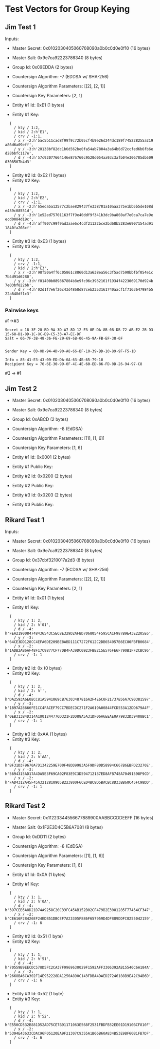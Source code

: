 #  Test Vectors for Group Keying

## Jim Test 1

Inputs:

* Master Secret:  0x0102030405060708090a0b0c0d0e0f10 (16 bytes)
* Master Salt: 0x9e7ca92223786340 (8 bytes)
* Group Id: 0x09EDDA (2 bytes)
* Countersign Algorithm: -7 (EDDSA w/ SHA-256)
* Countersign Algorithm Parameters: [[2], [2, 1]]
* Countersign Key Parameters: [2, 1]

* Entity #1 Id: 0xE1 (1 bytes)
* Entity #1 Key:
~~~
  {
    / kty / 1:2, 
    / kid / 2:h'E1', 
    / crv / -1:1, 
    / x / -2:h'bac5b11cad8f99f9c72b05cf4b9e26d244dc189f745228255a219
a86d6a09eff', 
    / y / -3:h'20138bf82dc1b6d562be0fa54ab7804a3a64b6d72ccfed6b6fb6e
d28bbfc117e', 
    / d / -4:h'57c92077664146e876760c9520d054aa93c3afb04e306705db609
0308507b4d3'
  }
~~~

* Entity #2 Id: 0xE2 (1 bytes)
* Entity #2 Key:
~~~
  {
    / kty / 1:2, 
    / kid / 2:h'E2', 
    / crv / -1:1, 
    / x / -2:h'65eda5a12577c2bae829437fe338701a10aaa375e1bb5b5de108d
e439c08551d', 
    / y / -3:h'1e52ed75701163f7f9e40ddf9f341b3dc9ba860af7e0ca7ca7e9e
ecd0084d19c', 
    / d / -4:h'aff907c99f9ad3aae6c4cdf21122bce2bd68b5283e6907154ad91
1840fa208cf'
  }
~~~

* Entity #3 Id: 0xE3 (1 bytes)
* Entity #3 Key:
~~~
  {
    / kty / 1:2, 
    / crv / -1:1, 
    / kid / 2:h'E3', 
    / x / -2:h'98f50a4ff6c05861c8860d13a638ea56c3f5ad7590bbfbf054e1c
7b4d91d6280', 
    / y / -3:h'f01400b089867804b8e9fc96c3932161f1934f4223069170d924b
7e03bf822bb', 
    / d / -4:h'02d1f7e6f26c43d4868d87ceb2353161740aacf1f7163647984b5
22a848df1c3'
  }
~~~

### Pairwise keys

#1->#3

~~~~
Secret = 18-3F-20-BD-9A-3D-A7-8D-12-F3-0E-DA-8B-08-DB-72-AB-E2-2B-D3-15-68-D1-8D-1C-8C-B9-C5-33-A7-EC-DF
Salt = 66-7F-3B-48-36-FE-29-69-6B-06-45-9A-FB-EF-38-6F


Sender Key = 0D-0D-94-4D-90-A8-66-BF-10-39-BD-10-89-9F-F5-1D

Info = 85-41-E3-43-09-ED-DA-0A-63-4B-65-79-10
Recipient Key = 76-6E-30-99-0F-4C-4E-60-ED-86-FD-0D-26-94-97-C8
~~~~

#3 -> #1


## Jim Test 2

* Master Secret:  0x0102030405060708090a0b0c0d0e0f10 (16 bytes)
* Master Salt: 0x9e7ca92223786340 (8 bytes)
* Group Id: 0xABCD (2 bytes)
* Countersign Algorithm: -8 (EdDSA)
* Countersign Algorithm Parameters: [[1], [1, 6]]
* Countersign Key Parameters: [1, 6]

* Entity #1 Id: 0x0001 (2 bytes)
* Entity #1 Public Key:

* Entity #2 Id: 0x0200 (2 bytes)
* Entity #2 Public Key:

* Entity #3 Id: 0x0203 (2 bytes)
* Entity #3 Public Key:


## Rikard Test 1

Inputs:

* Master Secret: 0x0102030405060708090a0b0c0d0e0f10 (16 bytes)
* Master Salt: 0x9e7ca92223786340 (8 bytes)
* Group Id: 0x37cbf3210017a2d3 (8 bytes)
* Countersign Algorithm: -7 (ECDSA w/ SHA-256)
* Countersign Algorithm Parameters: [[2], [2, 1]]
* Countersign Key Parameters: [2, 1]

* Entity #1 Id: 0x01 (1 bytes)
* Entity #1 Key:
~~~
  {
    / kty / 1: 2,
    / kid / 2: h'01',
    / d / -4: h'FEA2190084748436543C5EC8E329D2AFBD7068054F595CA1F987B9E43E2205E6',
    / y / -3: h'64CE3DD128CC4EFA6DE209BE8ABD111C7272F612C2DB654057B6EC00FBFB0684',
    / x / -2: h'1ADB2AB6AF48F17C9877CF77DB4FA39DC0923FBE215E576FE6F790B1FF2CBC96',
    / crv / -1: 1
  }
~~~

* Entity #2 Id: 0x (0 bytes)
* Entity #2 Key:
~~~
  {
    / kty / 1: 2,
    / kid / 2: h'',
    / d / -4: h'DA2593A6E0BCC81A5941069CB76303487816A2F4E6C0F21737B56A7C90381597',
    / y / -3: h'1897A28666FE1CC4FACEF79CC7BDECDC271F2A619A00844FCD553A12DD679A4F',
    / x / -2: h'0EB313B4D314A1001244776D321F2DD88A5A31DF06A6EEAE0A79832D39408BC1',
    / crv / -1: 1
  }
~~~

* Entity #3 Id: 0xAA (1 bytes)
* Entity #3 Key:
~~~
  {
    / kty / 1: 2,
    / kid / 2: h'AA',
    / d / -4: h'BF31D3F9670A7D1342259E700F48DD9983A5F9DF80D58994C667B6EBFD23270E',
    / y / -3: h'5694315AD17A4DA5E3F69CA02F83E9C3D594712137ED8AFB748A70491598F9CD',
    / x / -2: h'FAD4312A45F45A3212810905B223800F6CED4BC8D5BACBC8D33BB60C45FC98DD',
    / crv / -1: 1
  }
~~~


## Rikard Test 2

* Master Secret:  0x11223344556677889900AABBCCDDEEFF (16 bytes)
* Master Salt: 0x1F2E3D4C5B6A7081 (8 bytes)
* Group Id: 0xDD11 (2 bytes)
* Countersign Algorithm: -8 (EdDSA)
* Countersign Algorithm Parameters: [[1], [1, 6]]
* Countersign Key Parameters: [1, 6]

* Entity #1 Id: 0x0A (1 bytes)
* Entity #1 Key:
~~~
  {
    / kty / 1: 1,
    / kid / 2: h'0A',
    / d / -4: h'397CEB5A8D21D74A9258C20C33FC45AB152B02CF479B2E3081285F77454CF347',
    / x / -2: h'CE616F28426EF24EDB51DBCEF7A23305F886F657959D4DF889DDFC0255042159',
    / crv / -1: 6
  }
~~~

* Entity #2 Id: 0x51 (1 byte)
* Entity #2 Key:
~~~
  {
    / kty / 1: 1,
    / kid / 2: h'51',
    / d / -4: h'70559B9EECDC578D5FC2CA37F9969630029F1592AFF3306392AB15546C6A184A',
    / x / -2: h'2668BA6CA302F14E952228DA1250A890C143FDBA4DAED27246188B9E42C94B6D',
    / crv / -1: 6
  }
~~~

* Entity #3 Id: 0x52 (1 byte)
* Entity #3 Key:
~~~
  {
    / kty / 1: 1,
    / kid / 2: h'52',
    / d / -4: h'E550CD532B881D52AD75CE7B91171063E568F2531FBDFB32EE01D1910BCF810F',
    / x / -2: h'5394E43633CDAC96F05120EA9F21307C9355A1B66B60A834B53E9BF60B1FB7DF',
    / crv / -1: 6
  }
~~~
